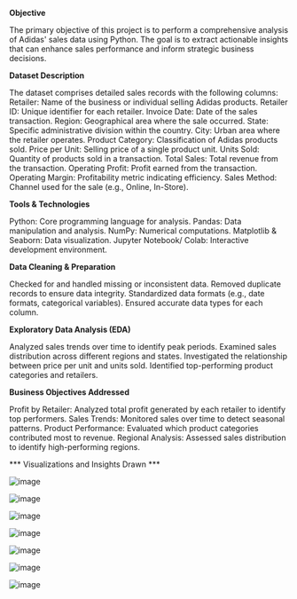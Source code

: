 **Objective**

The primary objective of this project is to perform a comprehensive analysis of Adidas' sales data using Python. The goal is to extract actionable insights that can enhance sales performance and inform strategic business decisions. 

**Dataset Description**

The dataset comprises detailed sales records with the following columns:
Retailer: Name of the business or individual selling Adidas products.
Retailer ID: Unique identifier for each retailer.
Invoice Date: Date of the sales transaction.
Region: Geographical area where the sale occurred.
State: Specific administrative division within the country.
City: Urban area where the retailer operates.
Product Category: Classification of Adidas products sold.
Price per Unit: Selling price of a single product unit.
Units Sold: Quantity of products sold in a transaction.
Total Sales: Total revenue from the transaction.
Operating Profit: Profit earned from the transaction.
Operating Margin: Profitability metric indicating efficiency.
Sales Method: Channel used for the sale (e.g., Online, In-Store).

**Tools & Technologies**

Python: Core programming language for analysis.
Pandas: Data manipulation and analysis.
NumPy: Numerical computations.
Matplotlib & Seaborn: Data visualization.
Jupyter Notebook/ Colab: Interactive development environment.

**Data Cleaning & Preparation**

Checked for and handled missing or inconsistent data.
Removed duplicate records to ensure data integrity.
Standardized data formats (e.g., date formats, categorical variables).
Ensured accurate data types for each column.

**Exploratory Data Analysis (EDA)**

Analyzed sales trends over time to identify peak periods.
Examined sales distribution across different regions and states.
Investigated the relationship between price per unit and units sold.
Identified top-performing product categories and retailers.

**Business Objectives Addressed**

Profit by Retailer: Analyzed total profit generated by each retailer to identify top performers.
Sales Trends: Monitored sales over time to detect seasonal patterns.
Product Performance: Evaluated which product categories contributed most to revenue.
Regional Analysis: Assessed sales distribution to identify high-performing regions.



*** Visualizations and Insights Drawn ***

![image](https://github.com/user-attachments/assets/814065e1-119b-462c-8fc9-c5a779fed81d)


![image](https://github.com/user-attachments/assets/59c6eb7a-81b9-440e-aae7-75a591747ae3)


![image](https://github.com/user-attachments/assets/48e6e338-5d94-4b7c-9342-d377c9d2f136)


![image](https://github.com/user-attachments/assets/ef20ca67-9f3b-4bea-be9d-c2edbae84918)


![image](https://github.com/user-attachments/assets/394d5c34-2df4-4746-a317-0d9f3d633571)


![image](https://github.com/user-attachments/assets/b8eb9fee-d132-4c86-8826-8154ae306f98)


![image](https://github.com/user-attachments/assets/2d1604c3-7db3-4ad5-9a8e-6526aab97fdf)








​
